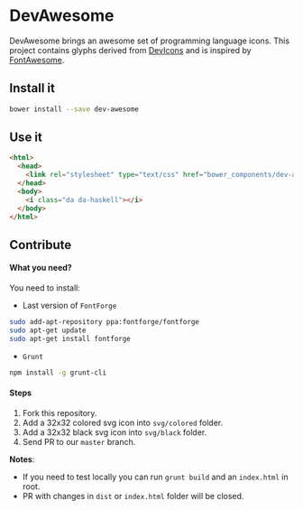 # DevAwesome

DevAwesome brings an awesome set of programming language icons.
This project contains glyphs derived from [DevIcons](http://vorillaz.github.io/devicons) and is inspired by [FontAwesome](http://fontawesome.io).

## Install it

```sh
bower install --save dev-awesome
```

## Use it

```html
<html>
  <head>
    <link rel="stylesheet" type="text/css" href="bower_components/dev-awesome/dist/dev-awesome.css">
  </head>
  <body>
    <i class="da da-haskell"></i>
  </body>
</html>

```

## Contribute

#### What you need?

You need to install:

* Last version of `FontForge`

```bash
sudo add-apt-repository ppa:fontforge/fontforge
sudo apt-get update
sudo apt-get install fontforge
```

* `Grunt`

```bash
npm install -g grunt-cli
```

#### Steps

1. Fork this repository.
1. Add a 32x32 colored svg icon into `svg/colored` folder.
1. Add a 32x32 black svg icon into `svg/black` folder.
1. Send PR to our `master` branch.

**Notes**:
* If you need to test locally you can run `grunt build` and an `index.html` in root.
* PR with changes in `dist` or `index.html` folder will be closed.
